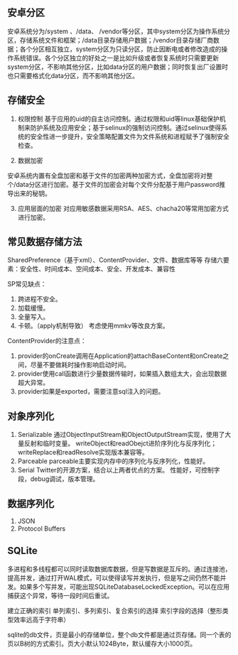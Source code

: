 ## 安卓分区

安卓系统分为/system 、/data、 /vendor等分区，其中system分区为操作系统分区，存储系统文件和框架；/data目录存储用户数据；/vendor目录存储厂商数据；各个分区相互独立，system分区为只读分区，防止因断电或者修改造成的操作系统错误。各个分区独立的好处之一是比如升级或者恢复系统时只需要更新system分区，不影响其他分区，比如data分区的用户数据；同时恢复出厂设置时也只需要格式化data分区，而不影响其他分区。

## 存储安全

1. 权限控制
基于应用的uid的自主访问控制。通过权限和uid等linux基础保护机制来防护系统及应用安全；基于selinux的强制访问控制。通过selinux使得系统的安全性进一步提升，安全策略配置文件为文件系统和进程赋予了强制安全检查。

2. 数据加密

安卓系统内置有全盘加密和基于文件的加密两种加密方式，全盘加密将对整个/data分区进行加密。基于文件的加密会对每个文件分配基于用户password推导出来的秘钥。

3. 应用层面的加密 
对应用敏感数据采用RSA、AES、chacha20等常用加密方式进行加密。

## 常见数据存储方法

SharedPreference（基于xml）、ContentProvider、文件、数据库等等
存储六要素：安全性、时间成本、空间成本、安全、开发成本、兼容性

SP常见缺点：
1. 跨进程不安全。
2. 加载缓慢。
3. 全量写入。
4. 卡顿。（apply机制导致）
考虑使用mmkv等改良方案。

ContentProvider的注意点：
1. provider的onCreate调用在Application的attachBaseContent和onCreate之间，尽量不要做耗时操作影响启动时间。
2. provider使用call函数进行少量数据传输时，如果插入数组太大，会出现数据超大异常。
3. provider如果是exported，需要注意sql注入的问题。

## 对象序列化

1. Serializable
通过ObjectInputStream和ObjectOutputStream实现，使用了大量反射和临时变量。
writeObject和readObejct进阶序列化与反序列化；
writeReplace和readResolve实现版本兼容等。
2. Parceable
parceable主要实现内存中的序列化与反序列化，性能好。
3. Serial
Twitter的开源方案，结合以上两者优点的方案。
性能好，可控制字段，debug调试，版本管理。

## 数据序列化

1. JSON
2. Protocol Buffers

## SQLite

多进程和多线程都可以同时读取数据库数据，但是写数据是互斥的。通过连接池，提高并发，通过打开WAL模式，可以使得读写并发执行，但是写之间仍然不能并发。如果多个写并发，可能出现SQLiteDatabaseLockedException。可以在应用捕获这个异常，等待一段时间后重试。

建立正确的索引
单列索引、多列索引、复合索引的选择
索引字段的选择（整形类型效率远高于字符串）

sqlite的db文件，页是最小的存储单位，整个db文件都是通过页存储。同一个表的页以B树的方式索引。页大小默认1024Byte，默认缓存大小1000页。